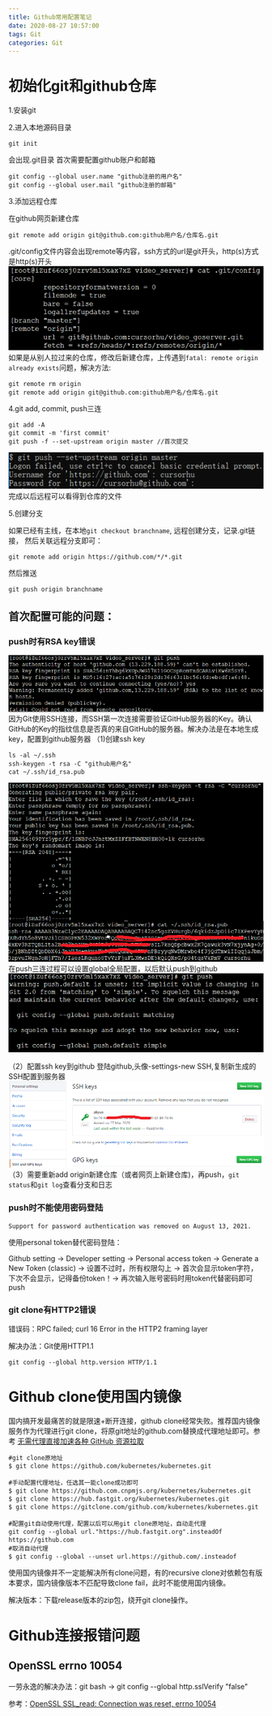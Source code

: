 ```yaml
---
title: Github常用配置笔记
date: 2020-08-27 10:57:00
tags: Git
categories: Git
---
```


# 初始化git和github仓库

1.安装git

2.进入本地源码目录

    git init

会出现.git目录
首次需要配置github账户和邮箱

    git config --global user.name "github注册的用户名"
    git config --global user.mail "github注册的邮箱"

3.添加远程仓库

在github网页新建仓库

    git remote add origin git@github.com:github用户名/仓库名.git

.git/config文件内容会出现remote等内容，ssh方式的url是git开头，http(s)方式是http(s)开头
![image-20221205111653141](https://raw.githubusercontent.com/cursorhu/blog-images-on-picgo/master/images/202212051116187.png)
如果是从别人拉过来的仓库，修改后新建仓库，上传遇到`fatal: remote origin already exists`问题，解决方法:

    git remote rm origin
    git remote add origin git@github.com:github用户名/仓库名.git

4.git add, commit, push三连

    git add -A
    git commit -m 'first commit'
    git push -f --set-upstream origin master //首次提交

![image-20221205111703940](https://raw.githubusercontent.com/cursorhu/blog-images-on-picgo/master/images/202212051117987.png)
完成以后远程可以看得到仓库的文件   

5.创建分支

如果已经有主线，在本地`git checkout branchname`, 远程创建分支，记录.git链接， 然后关联远程分支即可：

    git remote add origin https://github.com/*/*.git

然后推送

    git push origin branchname

## 首次配置可能的问题：
### push时有RSA key错误

![image-20221205111713234](https://raw.githubusercontent.com/cursorhu/blog-images-on-picgo/master/images/202212051117281.png)
因为Git使用SSH连接，而SSH第一次连接需要验证GitHub服务器的Key。确认GitHub的Key的指纹信息是否真的来自GitHub的服务器。解决办法是在本地生成key，配置到github服务器
（1)创建ssh key

    ls -al ~/.ssh
    ssh-keygen -t rsa -C "github用户名"
    cat ~/.ssh/id_rsa.pub
![image-20221205111721197](https://raw.githubusercontent.com/cursorhu/blog-images-on-picgo/master/images/202212051117255.png)
在push三连过程可以设置global全局配置，以后默认push到github
![image-20221205111728996](https://raw.githubusercontent.com/cursorhu/blog-images-on-picgo/master/images/202212051117055.png)

（2）配置ssh key到github
登陆github,头像-settings-new SSH,复制新生成的SSH配置到服务器
![image-20221205111737339](https://raw.githubusercontent.com/cursorhu/blog-images-on-picgo/master/images/202212051117386.png)
（3）需要重新add origin新建仓库（或者网页上新建仓库)，再push，`git status`和`git log`查看分支和日志

### push时不能使用密码登陆

```
Support for password authentication was removed on August 13, 2021.
```

使用personal token替代密码登陆：

Github setting -> Developer setting -> Personal access token -> Generate a New Token (classic) -> 设置不过时，所有权限勾上 -> 首次会显示token字符，下次不会显示，记得备份token！-> 再次输入账号密码时用token代替密码即可push

### git clone有HTTP2错误

错误码：RPC failed; curl 16 Error in the HTTP2 framing layer

解决办法：Git使用HTTP1.1

```
git config --global http.version HTTP/1.1
```

# Github clone使用国内镜像

国内搞开发最痛苦的就是限速+断开连接，github clone经常失败。推荐国内镜像服务作为代理进行git clone，将原git地址的github.com替换成代理地址即可。参考 [无需代理直接加速各种 GitHub 资源拉取](https://zhuanlan.zhihu.com/p/463954956)

```
#git clone原地址
$ git clone https://github.com/kubernetes/kubernetes.git

#手动配置代理地址，任选其一能clone成功即可
$ git clone https://github.com.cnpmjs.org/kubernetes/kubernetes.git
$ git clone https://hub.fastgit.org/kubernetes/kubernetes.git
$ git clone https://gitclone.com/github.com/kubernetes/kubernetes.git

#配置git自动使用代理，配置以后可以用git clone原地址，自动走代理
git config --global url."https://hub.fastgit.org".insteadOf https://github.com
#取消自动代理
$ git config --global --unset url.https://github.com/.insteadof
```

使用国内镜像并不一定能解决所有clone问题，有的recursive clone对依赖包有版本要求，国内镜像版本不匹配导致clone fail，此时不能使用国内镜像。

解决版本：下载release版本的zip包，绕开git clone操作。

# Github连接报错问题 

## OpenSSL errno 10054

一劳永逸的解决办法：git bash -> git config --global http.sslVerify "false"

参考：[OpenSSL SSL_read: Connection was reset, errno 10054](https://blog.csdn.net/qq_29493173/article/details/114534057)